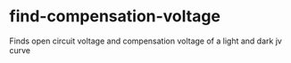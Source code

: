 # find-compensation-voltage
Finds open circuit voltage and compensation voltage of a light and dark jv curve
